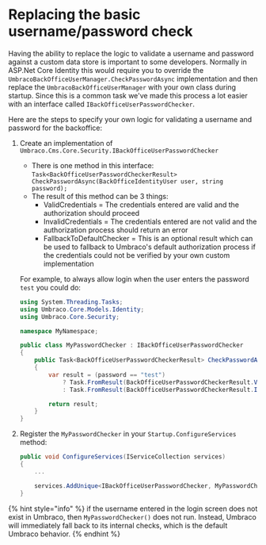 # Replacing the basic username/password check

Having the ability to replace the logic to validate a username and password against a custom data store is important to some developers. Normally in ASP.Net Core Identity this would require you to override the `UmbracoBackOfficeUserManager.CheckPasswordAsync` implementation and then replace the `UmbracoBackOfficeUserManager` with your own class during startup. Since this is a common task we've made this process a lot easier with an interface called `IBackOfficeUserPasswordChecker`.

Here are the steps to specify your own logic for validating a username and password for the backoffice:

1.  Create an implementation of `Umbraco.Cms.Core.Security.IBackOfficeUserPasswordChecker`

    * There is one method in this interface: `Task<BackOfficeUserPasswordCheckerResult> CheckPasswordAsync(BackOfficeIdentityUser user, string password);`
    * The result of this method can be 3 things:
      * ValidCredentials = The credentials entered are valid and the authorization should proceed
      * InvalidCredentials = The credentials entered are not valid and the authorization process should return an error
      * FallbackToDefaultChecker = This is an optional result which can be used to fallback to Umbraco's default authorization process if the credentials could not be verified by your own custom implementation

    For example, to always allow login when the user enters the password `test` you could do:

    ```csharp
    using System.Threading.Tasks;
    using Umbraco.Core.Models.Identity;
    using Umbraco.Core.Security;

    namespace MyNamespace;
    
    public class MyPasswordChecker : IBackOfficeUserPasswordChecker
    {
        public Task<BackOfficeUserPasswordCheckerResult> CheckPasswordAsync(BackOfficeIdentityUser user, string password)
        {
            var result = (password == "test")
                ? Task.FromResult(BackOfficeUserPasswordCheckerResult.ValidCredentials)
                : Task.FromResult(BackOfficeUserPasswordCheckerResult.InvalidCredentials);

            return result;
        }
    }
    ```
2.  Register the `MyPasswordChecker` in your `Startup.ConfigureServices` method:

    ```csharp
    public void ConfigureServices(IServiceCollection services)
    {
        ...

        services.AddUnique<IBackOfficeUserPasswordChecker, MyPasswordChecker>();
    }
    ```

{% hint style="info" %}
if the username entered in the login screen does not exist in Umbraco, then `MyPasswordChecker()` does not run. Instead, Umbraco will immediately fall back to its internal checks, which is the default Umbraco behavior.
{% endhint %}
